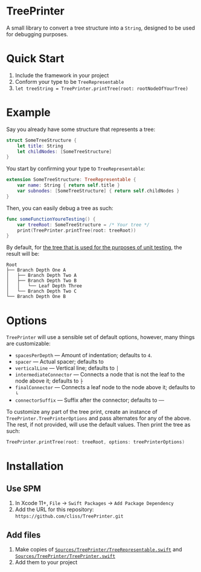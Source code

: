 #  TreePrinter


A small library to convert a tree structure into a `String`, designed to be used for debugging purposes.

# Quick Start

1. Include the framework in your project
2. Conform your type to be `TreeRepresentable`
3. `let treeString = TreePrinter.printTree(root: rootNodeOfYourTree)`

# Example

Say you already have some structure that represents a tree:

```swift
struct SomeTreeStructure {
    let title: String
    let childNodes: [SomeTreeStructure]
}
```

You start by confirming your type to `TreeRepresentable`:

```swift
extension SomeTreeStructure: TreeRepresentable {
    var name: String { return self.title }
    var subnodes: [SomeTreeStructure] { return self.childNodes }
}
```

Then, you can easily debug a tree as such:

```swift
func someFunctionYoureTesting() {
    var treeRoot: SomeTreeStructure = /* Your tree */
    print(TreePrinter.printTree(root: treeRoot))
}
```

By default, for [the tree that is used for the purposes of unit testing][ut], the result will be:

[ut]: https://github.com/cliss/TreePrinter/blob/3b2468eb8988fb41c73b46b2352df106b0428294/Tests/TreePrinterTests/TreeNode.swift#L18-L31

```
Root
├── Branch Depth One A
│   ├── Branch Depth Two A
│   ├── Branch Depth Two B
│   │   └── Leaf Depth Three
│   └── Branch Depth Two C
└── Branch Depth One B
```

# Options

`TreePrinter` will use a sensible set of default options, however, many things are customizable:

* `spacesPerDepth` — Amount of indentation; defaults to `4`.
* `spacer` — Actual spacer; defaults to ` `
* `verticalLine` — Vertical line; defaults to `│`
* `intermediateConnector` — Connects a node that is not the leaf to the node above it; defaults to `├`
* `finalConnector` — Connects a leaf node to the node above it; defaults to `└`
* `connectorSuffix` — Suffix after the connector; defaults to `── `

To customize any part of the tree print, create an instance of `TreePrinter.TreePrinterOptions` and
pass alternates for any of the above. The rest, if not provided, will use the default values. Then print the tree
as such:

```swift
TreePrinter.printTree(root: treeRoot, options: treePrinterOptions)
```

# Installation

## Use SPM

1. In Xcode 11+, `File` → `Swift Packages` → `Add Package Dependency`
2. Add the URL for this repository: `https://github.com/cliss/TreePrinter.git`

## Add files

1. Make copies of [`Sources/TreePrinter/TreeRepresentable.swift`](https://github.com/cliss/TreePrinter/blob/master/Sources/TreePrinter/TreeRepresentable.swift) and [`Sources/TreePrinter/TreePrinter.swift`](https://github.com/cliss/TreePrinter/blob/master/Sources/TreePrinter/TreePrinter.swift)
2. Add them to your project
